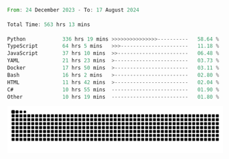 <!--START_SECTION:waka-->

```rust
From: 24 December 2023 - To: 17 August 2024

Total Time: 563 hrs 13 mins

Python            336 hrs 19 mins >>>>>>>>>>>>>>>----------   58.64 %
TypeScript        64 hrs 5 mins   >>>----------------------   11.18 %
JavaScript        37 hrs 10 mins  >>-----------------------   06.48 %
YAML              21 hrs 23 mins  >------------------------   03.73 %
Docker            17 hrs 50 mins  >------------------------   03.11 %
Bash              16 hrs 2 mins   >------------------------   02.80 %
HTML              11 hrs 42 mins  >------------------------   02.04 %
C#                10 hrs 55 mins  -------------------------   01.90 %
Other             10 hrs 19 mins  -------------------------   01.80 %
```

<!--END_SECTION:waka-->


<picture>
  <source media="(prefers-color-scheme: dark)" srcset="https://raw.githubusercontent.com/jeerawut97/jeerawut97/output/github-contribution-grid-snake.svg">
  <img alt="github contribution grid snake animation" src="https://raw.githubusercontent.com/jeerawut97/jeerawut97/output/github-contribution-grid-snake.svg">
</picture>
